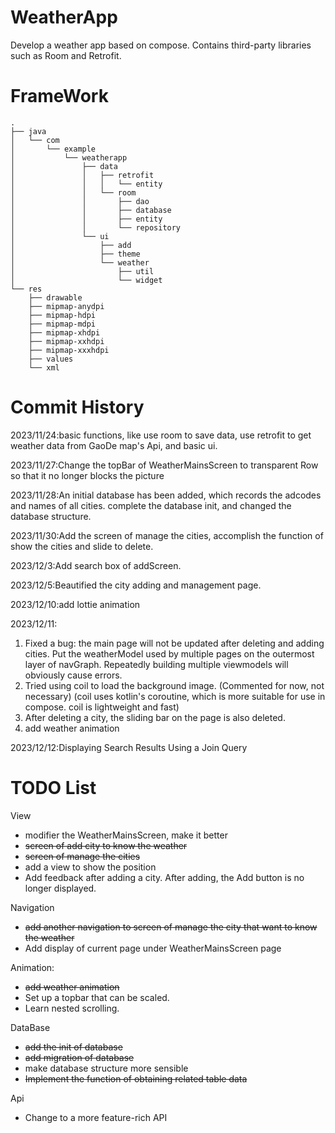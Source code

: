 # WeatherApp
Develop a weather app based on compose. Contains third-party libraries such as Room and Retrofit.

# FrameWork
```
.
├── java
│   └── com
│       └── example
│           └── weatherapp
│               ├── data
│               │   ├── retrofit
│               │   │   └── entity
│               │   └── room
│               │       ├── dao
│               │       ├── database
│               │       ├── entity
│               │       └── repository
│               └── ui
│                   ├── add
│                   ├── theme
│                   └── weather
│                       ├── util
│                       └── widget
└── res
    ├── drawable
    ├── mipmap-anydpi
    ├── mipmap-hdpi
    ├── mipmap-mdpi
    ├── mipmap-xhdpi
    ├── mipmap-xxhdpi
    ├── mipmap-xxxhdpi
    ├── values
    └── xml
```

# Commit History
2023/11/24:basic functions, like use room to save data, use retrofit to get weather data from GaoDe map's Api, and basic ui.

2023/11/27:Change the topBar of WeatherMainsScreen to transparent Row so that it no longer blocks the picture

2023/11/28:An initial database has been added, which records the adcodes and names of all cities.
complete the database init, and changed the database structure.

2023/11/30:Add the screen of manage the cities, accomplish the function of show the cities and slide to delete.

2023/12/3:Add search box of addScreen.

2023/12/5:Beautified the city adding and management page.

2023/12/10:add lottie animation

2023/12/11:
1. Fixed a bug: the main page will not be updated after deleting and adding cities. Put the weatherModel used by multiple pages on the outermost layer of navGraph. Repeatedly building multiple viewmodels will obviously cause errors.
2. Tried using coil to load the background image. (Commented for now, not necessary) (coil uses kotlin's coroutine, which is more suitable for use in compose. coil is lightweight and fast)
3. After deleting a city, the sliding bar on the page is also deleted.
4. add weather animation

2023/12/12:Displaying Search Results Using a Join Query




# TODO List
View
- modifier the WeatherMainsScreen, make it better
- ~~screen of add city to know the weather~~
- ~~screen of manage the cities~~
- add a view to show the position
- Add feedback after adding a city. After adding, the Add button is no longer displayed.

Navigation
- ~~add another navigation to screen of manage the city that want to know the weather~~
- Add display of current page under WeatherMainsScreen page

Animation:
- ~~add weather animation~~
- Set up a topbar that can be scaled.
- Learn nested scrolling.

DataBase
- ~~add the init of database~~
- ~~add migration of database~~
- make database structure more sensible
- ~~Implement the function of obtaining related table data~~

Api
- Change to a more feature-rich API
